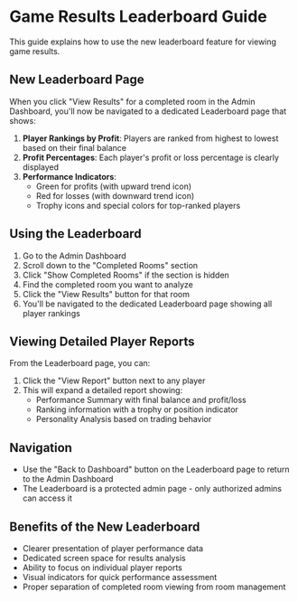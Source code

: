 # Game Results Leaderboard Guide

This guide explains how to use the new leaderboard feature for viewing game results.

## New Leaderboard Page

When you click "View Results" for a completed room in the Admin Dashboard, you'll now be navigated to a dedicated Leaderboard page that shows:

1. **Player Rankings by Profit**: Players are ranked from highest to lowest based on their final balance
2. **Profit Percentages**: Each player's profit or loss percentage is clearly displayed
3. **Performance Indicators**: 
   - Green for profits (with upward trend icon)
   - Red for losses (with downward trend icon)
   - Trophy icons and special colors for top-ranked players

## Using the Leaderboard

1. Go to the Admin Dashboard
2. Scroll down to the "Completed Rooms" section
3. Click "Show Completed Rooms" if the section is hidden
4. Find the completed room you want to analyze
5. Click the "View Results" button for that room
6. You'll be navigated to the dedicated Leaderboard page showing all player rankings

## Viewing Detailed Player Reports

From the Leaderboard page, you can:

1. Click the "View Report" button next to any player
2. This will expand a detailed report showing:
   - Performance Summary with final balance and profit/loss
   - Ranking information with a trophy or position indicator
   - Personality Analysis based on trading behavior

## Navigation

- Use the "Back to Dashboard" button on the Leaderboard page to return to the Admin Dashboard
- The Leaderboard is a protected admin page - only authorized admins can access it

## Benefits of the New Leaderboard

- Clearer presentation of player performance data
- Dedicated screen space for results analysis
- Ability to focus on individual player reports
- Visual indicators for quick performance assessment
- Proper separation of completed room viewing from room management 